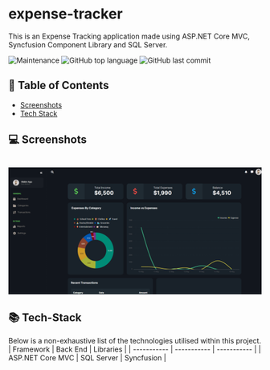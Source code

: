 # expense-tracker
This is an Expense Tracking application made using ASP.NET Core MVC, Syncfusion Component Library and SQL Server.

![Maintenance](https://img.shields.io/maintenance/yes/2023)
![GitHub top language](https://img.shields.io/github/languages/top/m-foskett/expense-tracker)
![GitHub last commit](https://img.shields.io/github/last-commit/m-foskett/expense-tracker)

## :scroll: Table of Contents
- [Screenshots](#computer-screenshots)
- [Tech Stack](#books-tech-stack)

## :computer: Screenshots
<div style="display: inline_block" align="center"><br>
  <img alt="demo_usage" width="1600" src="/screenshots/demo_usage.gif"</img>
</div>

## :books: Tech-Stack
Below is a non-exhaustive list of the technologies utilised within this project.
| Framework | Back End | Libraries |
| ----------- | ----------- | ----------- |
| ASP.NET Core MVC | SQL Server | Syncfusion |
